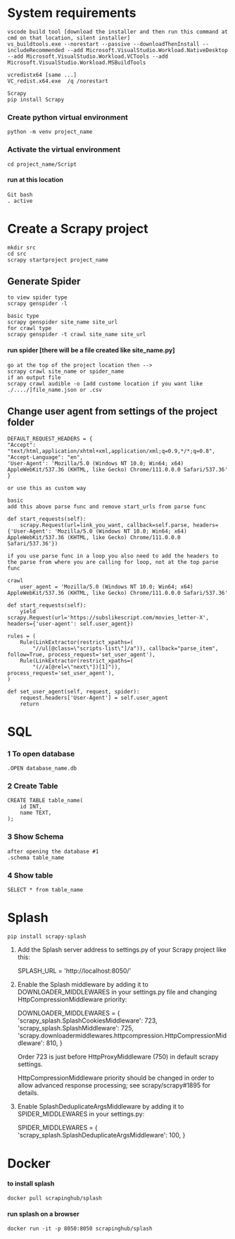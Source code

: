 # System requirements

    vscode build tool [download the installer and then run this command at cmd on that location, silent installer]
    vs_buildtools.exe --norestart --passive --downloadThenInstall --includeRecommended --add Microsoft.VisualStudio.Workload.NativeDesktop --add Microsoft.VisualStudio.Workload.VCTools --add Microsoft.VisualStudio.Workload.MSBuildTools

    vcredistx64 [same ...]
    VC_redist.x64.exe  /q /norestart

    Scrapy
    pip install Scrapy

### Create python virtual environment

    python -m venv project_name

### Activate the virtual environment

    cd project_name/Script

#### run at this location

    Git bash
    . active

# Create a Scrapy project

    mkdir src
    cd src
    scrapy startproject project_name

## Generate Spider

    to view spider type
    scrapy genspider -l

    basic type
    scrapy genspider site_name site_url
    for crawl type
    scrapy genspider -t crawl site_name site_url

#### run spider [there will be a file created like site_name.py]

    go at the top of the project location then -->
    scrapy crawl site_name or spider_name
    if an output file
    scrapy crawl audible -o [add custome location if you want like ./..../]file_name.json or .csv

## Change user agent from settings of the project folder

    DEFAULT_REQUEST_HEADERS = {
    "Accept": "text/html,application/xhtml+xml,application/xml;q=0.9,*/*;q=0.8",
    "Accept-Language": "en",
    'User-Agent': 'Mozilla/5.0 (Windows NT 10.0; Win64; x64) AppleWebKit/537.36 (KHTML, like Gecko) Chrome/111.0.0.0 Safari/537.36'
    }

    or use this as custom way

    basic
    add this above parse func and remove start_urls from parse func

    def start_requests(self):
        scrapy.Request(url=link_you_want, callback=self.parse, headers={'User-Agent': 'Mozilla/5.0 (Windows NT 10.0; Win64; x64) AppleWebKit/537.36 (KHTML, like Gecko) Chrome/111.0.0.0 Safari/537.36'})

    if you use parse func in a loop you also need to add the headers to the parse from where you are calling for loop, not at the top parse func

    crawl
        user_agent = 'Mozilla/5.0 (Windows NT 10.0; Win64; x64) AppleWebKit/537.36 (KHTML, like Gecko) Chrome/111.0.0.0 Safari/537.36'

    def start_requests(self):
        yield scrapy.Request(url='https://subslikescript.com/movies_letter-X', headers={'user-agent': self.user_agent})

    rules = (
        Rule(LinkExtractor(restrict_xpaths=(
            "//ul[@class=\"scripts-list\"]/a")), callback="parse_item", follow=True, process_request='set_user_agent'),
        Rule(LinkExtractor(restrict_xpaths=(
            "(//a[@rel=\"next\"])[1]")), process_request='set_user_agent'),
    )

    def set_user_agent(self, request, spider):
        request.headers['User-Agent'] = self.user_agent
        return

# SQL

### 1 To open database

    .OPEN database_name.db

### 2 Create Table

    CREATE TABLE table_name(
        id INT,
        name TEXT,
    );

### 3 Show Schema

    after opening the database #1
    .schema table_name

### 4 Show table

    SELECT * from table_name

# Splash

    pip install scrapy-splash

1. Add the Splash server address to settings.py of your Scrapy project like this:

   SPLASH_URL = 'http://localhost:8050/'

2. Enable the Splash middleware by adding it to DOWNLOADER_MIDDLEWARES in your settings.py file and changing HttpCompressionMiddleware priority:

   DOWNLOADER_MIDDLEWARES = {
   'scrapy_splash.SplashCookiesMiddleware': 723,
   'scrapy_splash.SplashMiddleware': 725,
   'scrapy.downloadermiddlewares.httpcompression.HttpCompressionMiddleware': 810,
   }

   Order 723 is just before HttpProxyMiddleware (750) in default scrapy settings.

   HttpCompressionMiddleware priority should be changed in order to allow advanced response processing; see scrapy/scrapy#1895 for details.

3. Enable SplashDeduplicateArgsMiddleware by adding it to SPIDER_MIDDLEWARES in your settings.py:

   SPIDER_MIDDLEWARES = {
   'scrapy_splash.SplashDeduplicateArgsMiddleware': 100,
   }

# Docker

#### to install splash

    docker pull scrapinghub/splash

#### run splash on a browser

    docker run -it -p 8050:8050 scrapinghub/splash
